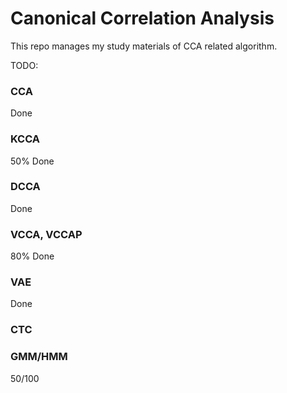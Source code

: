 # Canonical Correlation Analysis
This repo manages my study materials of CCA related algorithm.

TODO:

### CCA
Done
### KCCA
50% Done
### DCCA
Done
### VCCA, VCCAP
80% Done
### VAE
Done
### CTC
### GMM/HMM
50/100

